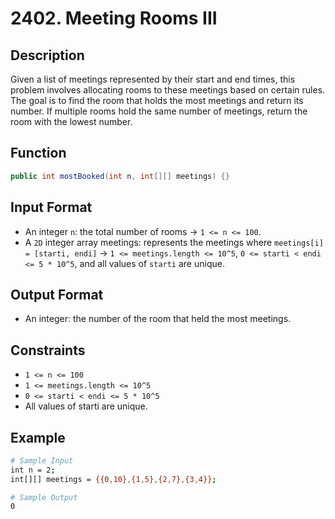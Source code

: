 # 2402. Meeting Rooms III

## Description

Given a list of meetings represented by their start and end times, this problem involves allocating rooms to these meetings based on certain rules. The goal is to find the room that holds the most meetings and return its number. If multiple rooms hold the same number of meetings, return the room with the lowest number.

## Function

```java
public int mostBooked(int n, int[][] meetings) {}
```

## Input Format

- An integer `n`: the total number of rooms &rarr; `1 <= n <= 100`.
- A `2D` integer array meetings: represents the meetings where `meetings[i] = [starti, endi]` &rarr; `1 <= meetings.length <= 10^5`, `0 <= starti < endi <= 5 * 10^5`, and all values of `starti` are unique.

## Output Format

- An integer: the number of the room that held the most meetings.

## Constraints

- `1 <= n <= 100`
- `1 <= meetings.length <= 10^5`
- `0 <= starti < endi <= 5 * 10^5`
- All values of starti are unique.

## Example

```bash
# Sample Input
int n = 2;
int[][] meetings = {{0,10},{1,5},{2,7},{3,4}};

# Sample Output
0
```

